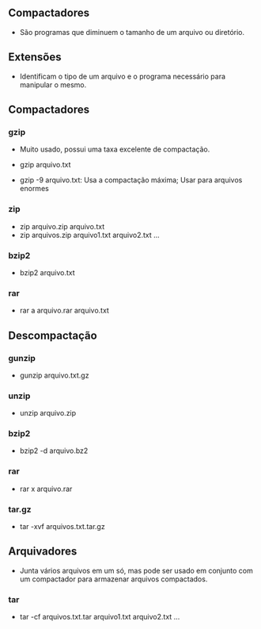 ## Compactadores

- São programas que diminuem o tamanho de um arquivo ou diretório.

## Extensões

- Identificam o tipo de um arquivo e o programa necessário para manipular o mesmo.

## Compactadores

### gzip

- Muito usado, possui uma taxa excelente de compactação.

- gzip arquivo.txt
- gzip -9 arquivo.txt: Usa a compactação máxima; Usar para arquivos enormes

### zip

- zip arquivo.zip arquivo.txt
- zip arquivos.zip arquivo1.txt arquivo2.txt ...

### bzip2

- bzip2 arquivo.txt

### rar

- rar a arquivo.rar arquivo.txt



## Descompactação

### gunzip

- gunzip arquivo.txt.gz

### unzip

- unzip arquivo.zip

### bzip2

- bzip2 -d arquivo.bz2

### rar

- rar x arquivo.rar

### tar.gz

- tar -xvf arquivos.txt.tar.gz



## Arquivadores

- Junta vários arquivos em um só, mas pode ser usado em conjunto com um compactador para
armazenar arquivos compactados.

### tar

- tar -cf arquivos.txt.tar arquivo1.txt arquivo2.txt ...

